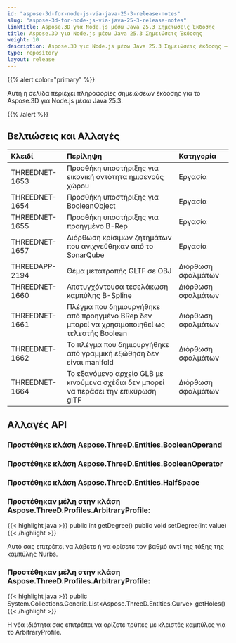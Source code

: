 ```yaml
---
id: "aspose-3d-for-node-js-via-java-25-3-release-notes"
slug: "aspose-3d-for-node-js-via-java-25-3-release-notes"
linktitle: Aspose.3D για Node.js μέσω Java 25.3 Σημειώσεις Έκδοσης
title: Aspose.3D για Node.js μέσω Java 25.3 Σημειώσεις Έκδοσης
weight: 10
description: Aspose.3D για Node.js μέσω Java 25.3 Σημειώσεις έκδοσης – οι τελευταίες ενημερώσεις και διορθώσεις.
type: repository
layout: release
---
```


{{% alert color="primary" %}}

Αυτή η σελίδα περιέχει πληροφορίες σημειώσεων έκδοσης για το Aspose.3D για Node.js μέσω Java 25.3.

{{% /alert %}}
## **Βελτιώσεις και Αλλαγές**
|**Κλειδί**|**Περίληψη**|**Κατηγορία**|
| :- | :- | :- |
| THREEDNET-1653 | Προσθήκη υποστήριξης για εικονική οντότητα ημισενούς χώρου | Εργασία |
| THREEDNET-1654 | Προσθήκη υποστήριξης για BooleanObject | Εργασία |
| THREEDNET-1655 | Προσθήκη υποστήριξης για προηγμένο B-Rep | Εργασία |
| THREEDNET-1657 | Διόρθωση κρίσιμων ζητημάτων που ανιχνεύθηκαν από το SonarQube | Εργασία |
| THREEDAPP-2194 | Θέμα μετατροπής GLTF σε OBJ | Διόρθωση σφαλμάτων |
| THREEDNET-1660 | Αποτυγχόντουσα τεσελάκωση καμπύλης B-Spline | Διόρθωση σφαλμάτων |
| THREEDNET-1661 | Πλέγμα που δημιουργήθηκε από προηγμένο BRep δεν μπορεί να χρησιμοποιηθεί ως τελεστής Boolean | Διόρθωση σφαλμάτων |
| THREEDNET-1662 | Το πλέγμα που δημιουργήθηκε από γραμμική εξώθηση δεν είναι manifold | Διόρθωση σφαλμάτων |
| THREEDNET-1664 | Το εξαγόμενο αρχείο GLB με κινούμενα σχέδια δεν μπορεί να περάσει την επικύρωση glTF | Διόρθωση σφαλμάτων |

## Αλλαγές API ##

### Προστέθηκε κλάση **Aspose.ThreeD.Entities.BooleanOperand**
### Προστέθηκε κλάση **Aspose.ThreeD.Entities.BooleanOperator**
### Προστέθηκε κλάση **Aspose.ThreeD.Entities.HalfSpace**

### Προστέθηκαν μέλη στην κλάση **Aspose.ThreeD.Profiles.ArbitraryProfile**:

{{< highlight java >}}
        public int getDegree()
        public void setDegree(int value)
{{< /highlight >}}

Αυτό σας επιτρέπει να λάβετε ή να ορίσετε τον βαθμό αντί της τάξης της καμπύλης Nurbs.


### Προστέθηκαν μέλη στην κλάση **Aspose.ThreeD.Profiles.ArbitraryProfile**:

{{< highlight java >}}
        public System.Collections.Generic.List<Aspose.ThreeD.Entities.Curve> getHoles()
{{< /highlight >}}

Η νέα ιδιότητα σας επιτρέπει να ορίζετε τρύπες με κλειστές καμπύλες για το ArbitraryProfile.